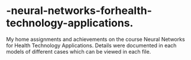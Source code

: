 # -neural-networks-forhealth-technology-applications.
My home assignments and achievements on the course Neural Networks for Health Technology Applications. Details were documented in each models of different cases which can be viewed in each file.

